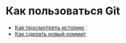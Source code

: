 # Как пользоваться Git
- [Как просмотреть историю](./log_help.md)
- [Как сделать новый коммит](./commmit_help.md)
